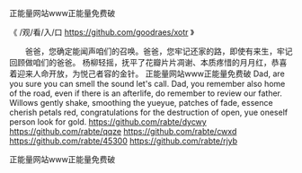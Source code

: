 
正能量网站www正能量免费破




《 /观/看/入/口  https://github.com/goodraes/xotr 》




　　爸爸，您确定能闻声咱们的召唤。爸爸，您牢记还家的路，即使有来生，牢记回顾做咱们的爸爸。
杨柳轻摇，抚平了花瓣片片凋谢、本质疼惜的月月红，恭喜着迎来人命开放，为悦己者容的金针。
正能量网站www正能量免费破
Dad, are you sure you can smell the sound let's call.
Dad, you remember also home of the road, even if there is an afterlife, do remember to review our father.
Willows gently shake, smoothing the yueyue, patches of fade, essence cherish petals red, congratulations for the destruction of open, yue oneself person look for gold.
https://github.com/rabte/dycwy
https://github.com/rabte/qqze
https://github.com/rabte/cwxd
https://github.com/rabte/45300
https://github.com/rabte/rjyb





正能量网站www正能量免费破
